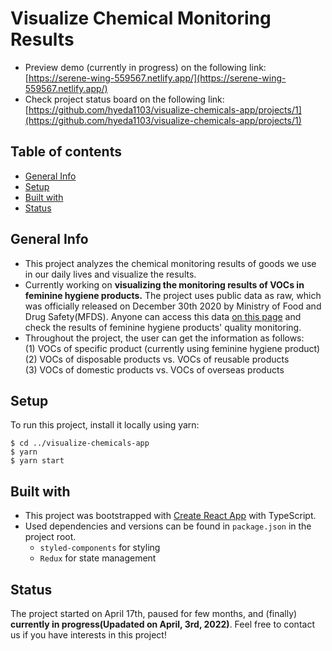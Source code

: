 # Visualize Chemical Monitoring Results

- Preview demo (currently in progress) on the following link: [https://serene-wing-559567.netlify.app/](https://serene-wing-559567.netlify.app/)
- Check project status board on the following link: [https://github.com/hyeda1103/visualize-chemicals-app/projects/1](https://github.com/hyeda1103/visualize-chemicals-app/projects/1)

## Table of contents

- [General Info](#general-info)
- [Setup](#setup)
- [Built with](#built-with)
- [Status](#status)

## General Info

- This project analyzes the chemical monitoring results of goods we use in our daily lives and visualize the results.
- Currently working on <b>visualizing the monitoring results of VOCs in feminine hygiene products.</b> The project uses public data as raw, which was officially released on December 30th 2020 by Ministry of Food and Drug Safety(MFDS). Anyone can access this data [on this page](https://www.mfds.go.kr/brd/m_99/view.do?seq=44922) and check the results of feminine hygiene products' quality monitoring.
- Throughout the project, the user can get the information as follows:<br />
  (1) VOCs of specific product (currently using feminine hygiene product) <br />
  (2) VOCs of disposable products vs. VOCs of reusable products <br />
  (3) VOCs of domestic products vs. VOCs of overseas products <br />

## Setup

To run this project, install it locally using yarn:

```
$ cd ../visualize-chemicals-app
$ yarn
$ yarn start
```

## Built with

- This project was bootstrapped with [Create React App](https://github.com/facebook/create-react-app) with TypeScript.
- Used dependencies and versions can be found in `package.json` in the project root.
  - `styled-components` for styling
  - `Redux` for state management

## Status

The project started on April 17th, paused for few months, and (finally) **currently in progress(Upadated on April, 3rd, 2022)**. Feel free to contact us if you have interests in this project!
